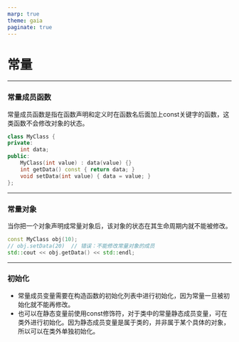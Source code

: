 ```yaml
---
marp: true
theme: gaia
paginate: true
---
```

<style>
   em{
        font-style: normal;
        font-weight: bold;
        color: purple;
   }
</style>

<!-- _class: lead -->
# **常量**

---

### **常量成员函数**
常量成员函数是指在函数声明和定义时在函数名后面加上const关键字的函数，这类函数不会修改对象的状态。
```cpp
class MyClass {
private:
    int data;
public:
    MyClass(int value) : data(value) {}
    int getData() const { return data; }
    void setData(int value) { data = value; }
};
```

---

### **常量对象**
当你把一个对象声明成常量对象后，该对象的状态在其生命周期内就不能被修改。
```cpp
const MyClass obj(10);
// obj.setData(20)  // 错误：不能修改常量对象的成员
std::cout << obj.getData() << std::endl;
```

---

### **初始化**
+ 常量成员变量需要在构造函数的初始化列表中进行初始化，因为常量一旦被初始化就不能再修改。
+ 也可以在静态变量前使用const修饰符，对于类中的常量静态成员变量，可在类外进行初始化。因为静态成员变量是属于类的，并非属于某个具体的对象，所以可以在类外单独初始化。

